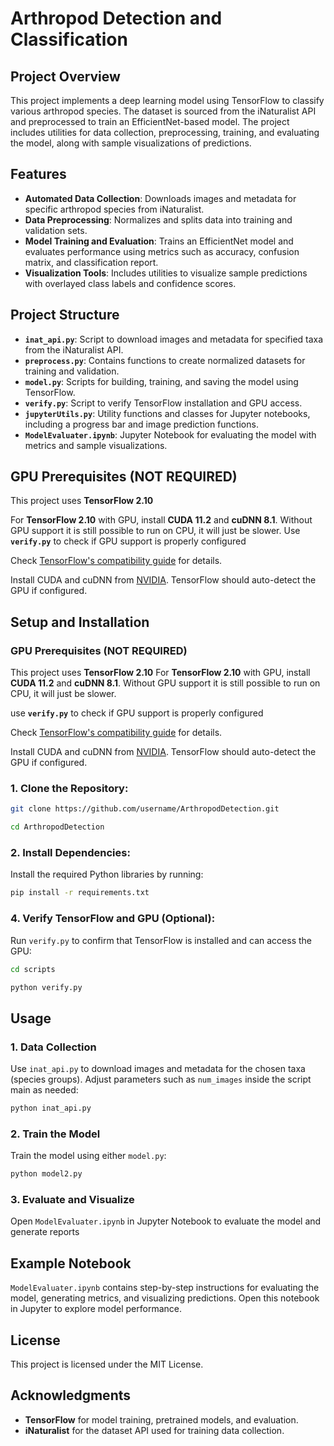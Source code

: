 # Arthropod Detection and Classification

## Project Overview
This project implements a deep learning model using TensorFlow to classify various arthropod species. The dataset is sourced from the iNaturalist API and preprocessed to train an EfficientNet-based model. The project includes utilities for data collection, preprocessing, training, and evaluating the model, along with sample visualizations of predictions.

## Features
- **Automated Data Collection**: Downloads images and metadata for specific arthropod species from iNaturalist.
- **Data Preprocessing**: Normalizes and splits data into training and validation sets.
- **Model Training and Evaluation**: Trains an EfficientNet model and evaluates performance using metrics such as accuracy, confusion matrix, and classification report.
- **Visualization Tools**: Includes utilities to visualize sample predictions with overlayed class labels and confidence scores.

## Project Structure

- **`inat_api.py`**: Script to download images and metadata for specified taxa from the iNaturalist API.
- **`preprocess.py`**: Contains functions to create normalized datasets for training and validation.
- **`model.py`**: Scripts for building, training, and saving the model using TensorFlow.
- **`verify.py`**: Script to verify TensorFlow installation and GPU access.
- **`jupyterUtils.py`**: Utility functions and classes for Jupyter notebooks, including a progress bar and image prediction functions.
- **`ModelEvaluater.ipynb`**: Jupyter Notebook for evaluating the model with metrics and sample visualizations.

## GPU Prerequisites (NOT REQUIRED)

This project uses **TensorFlow 2.10**

For **TensorFlow 2.10** with GPU, install **CUDA 11.2** and **cuDNN 8.1**.
Without GPU support it is still possible to run on CPU, it will just be slower.
Use **`verify.py`** to check if GPU support is properly configured

Check [TensorFlow's compatibility guide](https://www.tensorflow.org/install/source#gpu) for details.

Install CUDA and cuDNN from [NVIDIA](https://developer.nvidia.com/cuda-toolkit). TensorFlow should auto-detect the GPU if configured.



## Setup and Installation
### GPU Prerequisites (NOT REQUIRED)

This project uses **TensorFlow 2.10**
For **TensorFlow 2.10** with GPU, install **CUDA 11.2** and **cuDNN 8.1**.
Without GPU support it is still possible to run on CPU, it will just be slower.

use **`verify.py`** to check if GPU support is properly configured

Check [TensorFlow's compatibility guide](https://www.tensorflow.org/install/source#gpu) for details.

Install CUDA and cuDNN from [NVIDIA](https://developer.nvidia.com/cuda-toolkit). TensorFlow should auto-detect the GPU if configured.

### 1. **Clone the Repository**:
   ```bash
   git clone https://github.com/username/ArthropodDetection.git
   ```
   ```bash
   cd ArthropodDetection
   ```

### 2. **Install Dependencies**:
   Install the required Python libraries by running:
   ```bash
   pip install -r requirements.txt
   ```

### 4. **Verify TensorFlow and GPU** (Optional):
   Run `verify.py` to confirm that TensorFlow is installed and can access the GPU:
   ```bash
   cd scripts
   ```
   ```bash
   python verify.py
   ```

## Usage

### 1. Data Collection
Use `inat_api.py` to download images and metadata for the chosen taxa (species groups). Adjust parameters such as `num_images` inside the script main as needed:
```bash
python inat_api.py
```

### 2. Train the Model
Train the model using either `model.py`:
```bash
python model2.py
```

### 3. Evaluate and Visualize
Open `ModelEvaluater.ipynb` in Jupyter Notebook to evaluate the model and generate reports

## Example Notebook
`ModelEvaluater.ipynb` contains step-by-step instructions for evaluating the model, generating metrics, and visualizing predictions. Open this notebook in Jupyter to explore model performance.

## License
This project is licensed under the MIT License.

## Acknowledgments
- **TensorFlow** for model training, pretrained models, and evaluation.
- **iNaturalist** for the dataset API used for training data collection.

